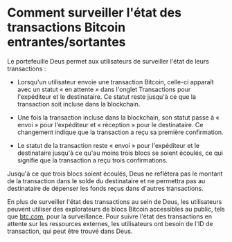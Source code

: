 # Comment surveiller l'état des transactions Bitcoin entrantes/sortantes

Le portefeuille Deus permet aux utilisateurs de surveiller l'état de leurs transactions :

- Lorsqu'un utilisateur envoie une transaction Bitcoin, celle-ci apparaît avec un statut « en attente » dans l'onglet Transactions pour l'expéditeur et le destinataire. Ce statut reste jusqu'à ce que la transaction soit incluse dans la blockchain.

- Une fois la transaction incluse dans la blockchain, son statut passe à « envoi » pour l'expéditeur et « réception » pour le destinataire. Ce changement indique que la transaction a reçu sa première confirmation.

- Le statut de la transaction reste « envoi » pour l'expéditeur et le destinataire jusqu'à ce qu'au moins trois blocs se soient écoulés, ce qui signifie que la transaction a reçu trois confirmations.

Jusqu'à ce que trois blocs soient écoulés, Deus ne reflétera pas le montant de la transaction dans le solde du destinataire et ne permettra pas au destinataire de dépenser les fonds reçus dans d'autres transactions.

En plus de surveiller l'état des transactions au sein de Deus, les utilisateurs peuvent utiliser des explorateurs de blocs Bitcoin accessibles au public, tels que [btc.com](https://btc.com), pour la surveillance. Pour suivre l'état des transactions en attente sur les ressources externes, les utilisateurs ont besoin de l'ID de transaction, qui peut être trouvé dans Deus.